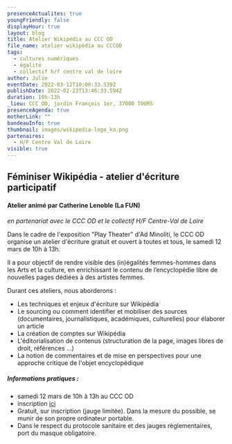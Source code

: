 ```yaml
---
presenceActualites: true
youngFriendly: false
displayHour: true
layout: blog
title: Atelier Wikipédia au CCC OD
file_name: atelier wikipédia au CCCOD
tags:
  - cultures numériques
  - égalité
  - collectif h/f centre val de loire
author: Julie
eventDate: 2022-03-12T10:00:33.539Z
publishDate: 2022-02-23T13:46:33.594Z
duration: 10h-13h
_lieu: CCC OD, jardin François 1er, 37000 TOURS
presenceAgenda: true
motherLink: ""
bandeauInfo: true
thumbnail: images/wikipedia-logo_ka.png
partenaires:
  - H/F Centre Val de Loire
visible: true
---
```

## Féminiser Wikipédia - atelier d'écriture participatif

#### Atelier animé par Catherine Lenoble (La FUN)
*en partenariat avec le CCC OD et le collectif H/F Centre-Val de Loire*

Dans le cadre de l'exposition "Play Theater" d'Ad Minoliti, le CCC OD organise un atelier d'écriture gratuit et ouvert à toutes et tous, le samedi 12 mars de 10h à 13h.
 
Il a pour objectif de rendre visible des (in)égalités femmes-hommes dans les Arts et la culture, en enrichissant le contenu de l’encyclopédie libre de nouvelles pages dédiées à des artistes femmes.  

Durant ces ateliers, nous aborderons :
 
- Les techniques et enjeux d'écriture sur Wikipédia
- Le sourcing ou comment identifier et mobiliser des sources
(documentaires, journalistiques, académiques, culturelles) pour élaborer
un article
- La création de comptes sur Wikipédia
- L'éditorialisation de contenus (structuration de la page, images
libres de droit, références ...)
- La notion de commentaires et de mise en perspectives pour une approche
critique de l'objet encyclopédique

##### Informations pratiques : 
* samedi 12 mars de 10h à 13h au CCC OD
* inscription [ici](https://docs.google.com/forms/d/e/1FAIpQLSdShE5HPK0-iZFuindqicUsXXeb7_TNHdq8HudzOhpEP0cmFw/viewform)
* Gratuit, sur inscription (jauge limitée).
Dans la mesure du possible, se munir de son propre ordinateur portable.
* Dans le respect du protocole sanitaire et des jauges règlementaires, port du masque obligatoire.

